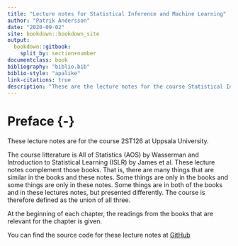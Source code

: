 ```yaml
--- 
title: "Lecture notes for Statistical Inference and Machine Learning"
author: "Patrik Andersson"
date: "2020-09-02"
site: bookdown::bookdown_site
output: 
  bookdown::gitbook:
    split_by: section+number
documentclass: book
bibliography: "biblio.bib"
biblio-style: "apalike"
link-citations: true
description: "These are the lecture notes for the course Statistical Inference and Machine Learning at the Department of statistics, Uppsala University."
---
```


# Preface {-}

These lecture notes are for the course 2ST126 at Uppsala University.

The course litterature is All of Statistics (AOS) by Wasserman and Introduction to Statistical Learning (ISLR) by James et al. These lecture notes complement those books. That is, there are many things that are similar in the books and these notes. Some things are only in the books and some things are only in these notes. Some things are in both of the books and in these lectures notes, but presented differently. The course is therefore defined as the union of all three.

At the beginning of each chapter, the readings from the books that are relevant for the chapter is given.

You can find the source code for these lecture notes at <a href="https://github.com/LPAndersson/SIML">GitHub</a>
